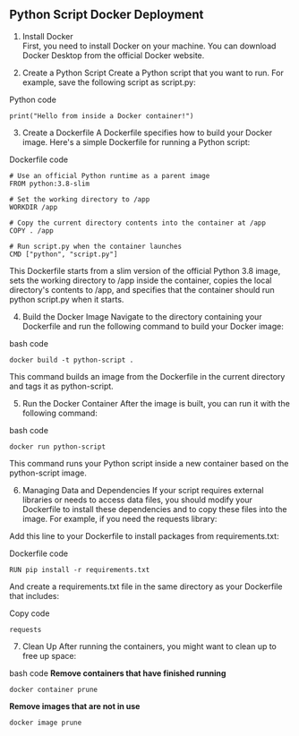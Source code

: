 ## Python Script Docker Deployment

1. Install Docker <br>
First, you need to install Docker on your machine. You can download Docker Desktop from the official Docker website.

2. Create a Python Script <be>
Create a Python script that you want to run. For example, save the following script as script.py:

Python code
```
print("Hello from inside a Docker container!")
```

3. Create a Dockerfile <be>
A Dockerfile specifies how to build your Docker image. Here's a simple Dockerfile for running a Python script:

Dockerfile code
```
# Use an official Python runtime as a parent image
FROM python:3.8-slim

# Set the working directory to /app
WORKDIR /app

# Copy the current directory contents into the container at /app
COPY . /app

# Run script.py when the container launches
CMD ["python", "script.py"]
```

This Dockerfile starts from a slim version of the official Python 3.8 image, sets the working directory to /app inside the container, copies the local directory's contents to /app, and specifies that the container should run python script.py when it starts.

4. Build the Docker Image <be>
Navigate to the directory containing your Dockerfile and run the following command to build your Docker image:

bash code
```
docker build -t python-script .
```

This command builds an image from the Dockerfile in the current directory and tags it as python-script.

5. Run the Docker Container
After the image is built, you can run it with the following command:

bash code
```
docker run python-script
```

This command runs your Python script inside a new container based on the python-script image.

6. Managing Data and Dependencies
If your script requires external libraries or needs to access data files, you should modify your Dockerfile to install these dependencies and to copy these files into the image. For example, if you need the requests library:

Add this line to your Dockerfile to install packages from requirements.txt:

Dockerfile code
```
RUN pip install -r requirements.txt
```

And create a requirements.txt file in the same directory as your Dockerfile that includes:

Copy code
```
requests
```

7. Clean Up <be>
After running the containers, you might want to clean up to free up space:

bash code <be>
**Remove containers that have finished running**
```
docker container prune
```

**Remove images that are not in use**
```
docker image prune
```
